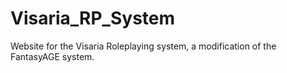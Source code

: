 # Visaria_RP_System
 Website for the Visaria Roleplaying system, a modification of the FantasyAGE system.

